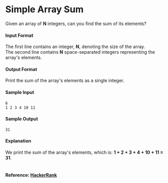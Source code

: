 Simple Array Sum
================
Given an array of **N** integers, can you find the sum of its elements?

#### Input Format

The first line contains an integer, **N**, denoting the size of the array.<br>
The second line contains **N** space-separated integers representing the array's elements.

#### Output Format

Print the sum of the array's elements as a single integer.

#### Sample Input
```
6
1 2 3 4 10 11
```
#### Sample Output
```
31
```
#### Explanation

We print the sum of the array's elements, which is: **1 + 2 + 3 + 4 + 10 + 11 = 31**.
<br>
<br>
#### Reference: [HackerRank](https://www.hackerrank.com/challenges/simple-array-sum)
